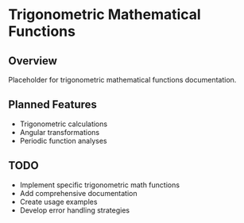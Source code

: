 # Trigonometric Mathematical Functions

## Overview
Placeholder for trigonometric mathematical functions documentation.

## Planned Features
- Trigonometric calculations
- Angular transformations
- Periodic function analyses

## TODO
- Implement specific trigonometric math functions
- Add comprehensive documentation
- Create usage examples
- Develop error handling strategies